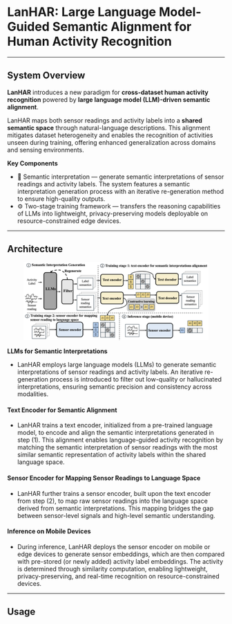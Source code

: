 # LanHAR: Large Language Model-Guided Semantic Alignment for Human Activity Recognition

---

## System Overview
**LanHAR** introduces a new paradigm for **cross-dataset human activity recognition** powered by **large language model (LLM)-driven semantic alignment**. 

LanHAR maps both sensor readings and activity labels into a **shared semantic space** through natural-language descriptions. This alignment mitigates dataset heterogeneity and enables the recognition of activities unseen during training, offering enhanced generalization across domains and sensing environments.

**Key Components**

- 🧠 Semantic interpretation — generate semantic interpretations of sensor readings and activity labels. The system features a semantic interpretation generation process with an iterative re-generation method to ensure high-quality outputs.
- ⚙️ Two-stage training framework — transfers the reasoning capabilities of LLMs into lightweight, privacy-preserving models deployable on resource-constrained edge devices.

---
## Architecture
<p align="center">
  <img src="assets/lanhar_overview.png" alt="LanHAR Framework" width="85%">
</p>

**LLMs for Semantic Interpretations**

- LanHAR employs large language models (LLMs) to generate semantic interpretations of sensor readings and activity labels. An iterative re-generation process is introduced to filter out low-quality or hallucinated interpretations, ensuring semantic precision and consistency across modalities.

#### Text Encoder for Semantic Alignment
- LanHAR trains a text encoder, initialized from a pre-trained language model, to encode and align the semantic interpretations generated in step (1). This alignment enables language-guided activity recognition by matching the semantic interpretation of sensor readings with the most similar semantic representation of activity labels within the shared language space.

#### Sensor Encoder for Mapping Sensor Readings to Language Space
- LanHAR further trains a sensor encoder, built upon the text encoder from step (2), to map raw sensor readings into the language space derived from semantic interpretations. This mapping bridges the gap between sensor-level signals and high-level semantic understanding.

#### Inference on Mobile Devices
- During inference, LanHAR deploys the sensor encoder on mobile or edge devices to generate sensor embeddings, which are then compared with pre-stored (or newly added) activity label embeddings. The activity is determined through similarity computation, enabling lightweight, privacy-preserving, and real-time recognition on resource-constrained devices.

- ---
## Usage













